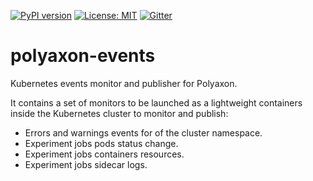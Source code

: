 [![PyPI version](https://badge.fury.io/py/polyaxon-events.svg)](https://badge.fury.io/py/polyaxon-events)
[![License: MIT](https://img.shields.io/badge/License-MIT-yellow.svg)](LICENCE)
[![Gitter](https://img.shields.io/gitter/room/nwjs/nw.js.svg)](https://gitter.im/polyaxon/polyaxon)

# polyaxon-events

Kubernetes events monitor and publisher for Polyaxon.


It contains a set of monitors to be launched as a lightweight containers inside the Kubernetes cluster to monitor and publish:
 * Errors and warnings events for of the cluster namespace.
 * Experiment jobs pods status change.
 * Experiment jobs containers resources.
 * Experiment jobs sidecar logs.
